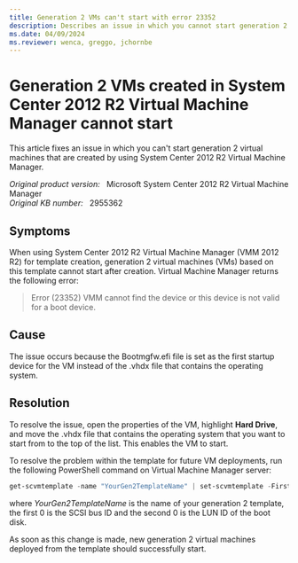 ```yaml
---
title: Generation 2 VMs can't start with error 23352
description: Describes an issue in which you cannot start generation 2 VMs that are created by using System Center 2012 R2 Virtual Machine Manager.
ms.date: 04/09/2024
ms.reviewer: wenca, greggo, jchornbe
---
```

# Generation 2 VMs created in System Center 2012 R2 Virtual Machine Manager cannot start

This article fixes an issue in which you can't start generation 2 virtual machines that are created by using System Center 2012 R2 Virtual Machine Manager.

_Original product version:_ &nbsp; Microsoft System Center 2012 R2 Virtual Machine Manager  
_Original KB number:_ &nbsp; 2955362

## Symptoms

When using System Center 2012 R2 Virtual Machine Manager (VMM 2012 R2) for template creation, generation 2 virtual machines (VMs) based on this template cannot start after creation. Virtual Machine Manager returns the following error:

> Error (23352) VMM cannot find the device or this device is not valid for a boot device.

## Cause

The issue occurs because the Bootmgfw.efi file is set as the first startup device for the VM instead of the .vhdx file that contains the operating system.

## Resolution

To resolve the issue, open the properties of the VM, highlight **Hard Drive**, and move the .vhdx file that contains the operating system that you want to start from to the top of the list. This enables the VM to start.

To resolve the problem within the template for future VM deployments, run the following PowerShell command on Virtual Machine Manager server:

```powershell
get-scvmtemplate -name "YourGen2TemplateName" | set-scvmtemplate -FirstBootDevice "SCSI,0,0"
```

where *YourGen2TemplateName* is the name of your generation 2 template, the first 0 is the SCSI bus ID and the second 0 is the LUN ID of the boot disk.

As soon as this change is made, new generation 2 virtual machines deployed from the template should successfully start.
